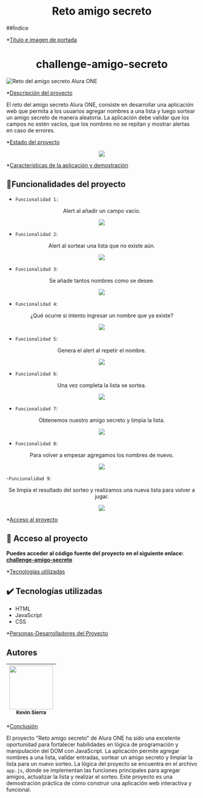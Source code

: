 <h1 align="center"> Reto amigo secreto </h1> 

##Índice

*[Título e imagen de portada](#Título-e-imagen-de-portada)

  <h1 align="center"> challenge-amigo-secreto </h1> 

  ![Reto del amigo secreto Alura ONE](https://github.com/user-attachments/assets/de782e5b-d02d-4e75-8af0-20c109e2edd2)

*[Descripción del proyecto](#descripción-del-proyecto)

El reto del amigo secreto Alura ONE, consiste en desarrollar una aplicación web que permita a los usuarios agregar nombres a una lista y
luego sortear un amigo secreto de manera aleatoria.
La aplicación debe validar que los campos no estén vacíos, que los nombres no se repitan y mostrar alertas en caso de errores.
 
*[Estado del proyecto](#Estado-del-proyecto)

  <p align="center">
   <img src="https://img.shields.io/badge/STATUS-COMPLETE-green">
  </p>
  
*[Características de la aplicación y demostración](#Características-de-la-aplicación-y-demostración)

## :hammer:Funcionalidades del proyecto
- `Funcionalidad 1:`
<p align="center">Alert al añadir un campo vacío.</p>
<p align="center"><img src="https://github.com/user-attachments/assets/16607082-3d34-46e8-bc68-f333ff346c9e"></p>

- `Funcionalidad 2`:
<p align="center">Alert al sortear una lista que no existe aún.</p>
<p align="center"><img src="https://github.com/user-attachments/assets/a4ba96e5-0bfa-41a2-9a6d-db2b4819d25c"></p>

 - `Funcionalidad 3`: 
<p align="center">Se añade tantos nombres como se desee.</p>
<p align="center"><img src="https://github.com/user-attachments/assets/4f2540e3-0472-4f22-b9a0-785acc5b33fb"></p>

- `Funcionalidad 4`: 
<p align="center"> ¿Qué ocurre si intento ingresar un nombre que ya existe?</p>
<p align="center"><img src="https://github.com/user-attachments/assets/71dd7efa-1632-49b0-9825-0219ae77454d"></p>

 - `Funcionalidad 5`: 
<p align="center">Genera el alert al repetir el nombre.</p>
<p align="center"><img src="https://github.com/user-attachments/assets/eb928bb7-fc50-4648-81f9-d3aa0bdc2bf1"></p>
 
 - `Funcionalidad 6`: 
<p align="center">Una vez completa la lista se sortea.</p>
<p align="center"><img src="https://github.com/user-attachments/assets/8b822999-c024-4a2e-ab4b-5bdf049e1f52"></p>

 - `Funcionalidad 7`: 
<p align="center">Obtenemos nuestro amigo secreto y limpia la lista.</p>
<p align="center"><img src="https://github.com/user-attachments/assets/1ea04494-cf93-4457-926f-9c96d44082a5"></p>

- `Funcionalidad 8`:
<p align="center">Para volver a empesar agregamos los nombres de nuevo.</p>
<p align="center"><img src="https://github.com/user-attachments/assets/cf044930-ae3b-40e9-84ec-a20fd407d719"></p>


 -`Funcionalidad 9`: 
<p align="center">Se limpia el resultado del sorteo y realizamos una nueva lista para volver a jugar.</p>
<p align="center"><img src="https://github.com/user-attachments/assets/7fb3d02d-801f-4ada-806c-5cc82cfa40c7"></p>

                    
*[Acceso al proyecto](#acceso-proyecto)

## :file_folder: Acceso al proyecto

**Puedes acceder al código fuente del proyecto en el siguiente enlace: [challenge-amigo-secreto](https://github.com/Kevin01Sierra/challenge-amigo-secreto)**

<!--## :hammer_and_wrench: Abre y ejecuta el proyecto

**Muestra las instrucciones necesarias para abrir y ejecutar el proyecto**-->

*[Tecnologías utilizadas](#tecnologías-utilizadas)

## :heavy_check_mark: Tecnologías utilizadas

- HTML
- JavaScript
- CSS

*[Personas-Desarrolladores del Proyecto](#personas-desarrolladores)

## Autores

|[<img src="https://avatars.githubusercontent.com/u/49161140?v=4" width=115><br><sub>Kevin Sierra</sub>](https://github.com/Kevin01Sierra)|
| :---: |

*[Conclusión](#conclusión)

El proyecto "Reto amigo secreto" de Alura ONE ha sido una excelente oportunidad para fortalecer habilidades en lógica de programación y manipulación del DOM con JavaScript. La aplicación permite agregar nombres a una lista, validar entradas, sortear un amigo secreto y limpiar la lista para un nuevo sorteo. La lógica del proyecto se encuentra en el archivo `app.js`, donde se implementan las funciones principales para agregar amigos, actualizar la lista y realizar el sorteo. Este proyecto es una demostración práctica de cómo construir una aplicación web interactiva y funcional.
